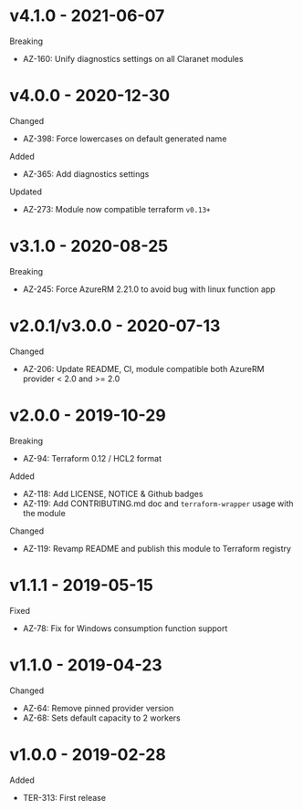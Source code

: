 # v4.1.0 - 2021-06-07

Breaking
  * AZ-160: Unify diagnostics settings on all Claranet modules

# v4.0.0 - 2020-12-30

Changed
  * AZ-398: Force lowercases on default generated name

Added
  * AZ-365: Add diagnostics settings

Updated
  * AZ-273: Module now compatible terraform `v0.13+`

# v3.1.0 - 2020-08-25

Breaking
  * AZ-245: Force AzureRM 2.21.0 to avoid bug with linux function app
  

# v2.0.1/v3.0.0 - 2020-07-13

Changed
  * AZ-206: Update README, CI, module compatible both AzureRM provider < 2.0 and >= 2.0

# v2.0.0 - 2019-10-29

Breaking
  * AZ-94: Terraform 0.12 / HCL2 format

Added
  * AZ-118: Add LICENSE, NOTICE & Github badges
  * AZ-119: Add CONTRIBUTING.md doc and `terraform-wrapper` usage with the module

Changed
  * AZ-119: Revamp README and publish this module to Terraform registry

# v1.1.1 - 2019-05-15

Fixed
  * AZ-78: Fix for Windows consumption function support

# v1.1.0 - 2019-04-23

Changed
  * AZ-64: Remove pinned provider version
  * AZ-68: Sets default capacity to 2 workers

# v1.0.0 - 2019-02-28

Added
  * TER-313: First release
